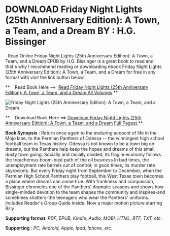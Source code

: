  **DOWNLOAD Friday Night Lights (25th Anniversary Edition): A Town, a Team, and a Dream BY : H.G. Bissinger**
============================================================================================================

  Read Online Friday Night Lights (25th Anniversary Edition): A Town, a Team, and a Dream EPUB by H.G. Bissinger is a great book to read and that's why I recommend reading or downloading ebook Friday Night Lights (25th Anniversary Edition): A Town, a Team, and a Dream for free in any format with visit the link button below.

**    Read Book Here ==>  [Read Friday Night Lights (25th Anniversary Edition): A Town, a Team, and a Dream All Volumes](https://goodreadbook.site/?book=0306824205).**

![Friday Night Lights (25th Anniversary Edition): A Town, a Team, and a Dream](https://i.gr-assets.com/images/S/compressed.photo.goodreads.com/books/1437607249l/24000584.jpg)

**    Download Book Here ==> [Download Friday Night Lights (25th Anniversary Edition): A Town, a Team, and a Dream Full Pagest](https://goodreadbook.site/?book=0306824205).**

**Book Synopsis** : Return once again to the enduring account of life in the Mojo lane, to the Permian Panthers of Odessa -- the winningest high school football team in Texas history. Odessa is not known to be a town big on dreams, but the Panthers help keep the hopes and dreams of this small, dusty town going. Socially and racially divided, its fragile economy follows the treacherous boom-bust path of the oil business.In bad times, the unemployment rate barrels out of control; in good times, its murder rate skyrockets. But every Friday night from September to December, when the Permian High School Panthers play football, this West Texas town becomes a place where dreams can come true. With frankness and compassion, Bissinger chronicles one of the Panthers' dramatic seasons and shows how single-minded devotion to the team shapes the community and inspires-and sometimes shatters-the teenagers who wear the Panthers' uniforms. Includes Reader's Group Guide inside. Now a major motion picture starring Billy .

**Supporting format**: _PDF, EPUB, Kindle, Audio, MOBI, HTML, RTF, TXT, etc._

**Supporting** : _PC, Android, Apple, Ipad, Iphone, etc._